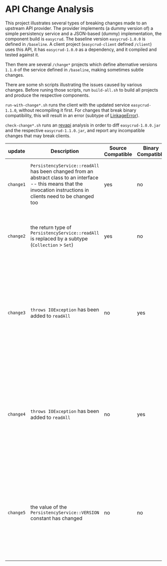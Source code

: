 # API Change Analysis

This project illustrates several types of breaking changes made to an upstream API provider. The provider implements (a dummy version of) a simple persistency service and a JSON-based (dummy) implementation, the component build is `easycrud`. The baseline version `easycrud-1.0.0` is defined in `/baseline`. A client project (`easycrud-client` defined `/client`) uses this API, it has `easycrud-1.0.0` as a dependency, and it compiled and tested against it.

Then there are several `/change*` projects which define alternative versions `1.1.0` of the service defined in `/baseline`, making sometimes subtle changes.  

There are some sh scripts illustrating the issues caused by various changes. Before runing those scripts, run `build-all.sh` to build all projects and produce the respective components.


`run-with-change*.sh` runs the client with the updated service `easycrud-1.1.0`, without recompiling it first. For changes that break binary compatibility, this will result in an error (subtype of [LinkageError](https://docs.oracle.com/en/java/javase/12/docs/api/java.base/java/lang/LinkageError.html)).

`check-change*.sh` runs an [revapi](https://revapi.org/revapi-site/main/index.html) analysis in order to diff `easycrud-1.0.0.jar` and the respective `easycrud-1.1.0.jar`, and report any incompatible changes that may break clients.


| update      | Description | Source Compatible | Binary Compatible | Notes |
| ----------- | ----------- | ----------- | ----------- | ----------- |
| `change1`   |  `PersistencyService::readAll` has been changed from an abstract class to an interface -- this means that the invocation instructions in clients need to be changed too  | yes | no | this can be easily addressed by updating the dependency in client, and rebuilding the client |
| `change2`   | the return type of `PersistencyService::readAll` is replaced by a subtype (`Collection` > `Set`) | yes | no | this can be easily addressed by updating the dependency in client, and rebuilding the client |
| `change3`   | `throws IOException` has been added to `readAll`  | no | yes | the compiler will reject this as it requires the client to deal with the checked exception, the runtime however allows it -- thrown exceptions are not part of the descriptor used for linking |
| `change4`   | `throws IOException` has been added to `readAll`  | no | yes | almost the same as `change3` , but now  `readAll` actually throws an `IOException`. This will cause the client to fail with this exception, so it causes behavioural change as well.|
| `change5`   | the value of the `PersistencyService::VERSION` constant has changed  | no | no | the incompatibility is subtle -- due to constant inlining during compilation, the wrong value is printed. Recompilation against the new library version would fix this.|







